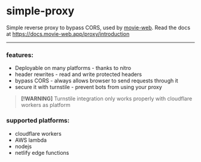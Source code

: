 # simple-proxy

Simple reverse proxy to bypass CORS, used by [movie-web](https://movie-web.app).
Read the docs at https://docs.movie-web.app/proxy/introduction

---

### features:

- Deployable on many platforms - thanks to nitro
- header rewrites - read and write protected headers
- bypass CORS - always allows browser to send requests through it
- secure it with turnstile - prevent bots from using your proxy

> **[!WARNING]**
> Turnstile integration only works properly with cloudflare workers as platform

### supported platforms:

 - cloudflare workers
 - AWS lambda
 - nodejs
 - netlify edge functions
